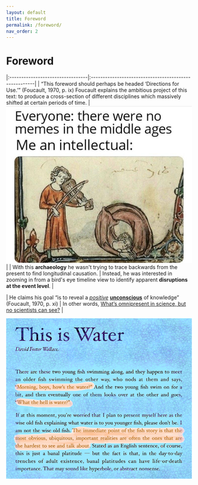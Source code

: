 ```yaml
---
layout: default
title: Foreword
permalink: /foreword/
nav_order: 2
---
```


# Foreword

|:---------------------------------|:------------------------------------------------------|
| “This foreword should perhaps  be headed ‘Directions for Use.’”  (Foucault, 1970, p. ix) Foucault explains the ambitious project of this text: to produce a cross-section of different disciplines which massively shifted at certain periods of time. | ![middle ages meme](../memes/middleages.jpg) |
| With this **archaeology** he wasn't trying to trace backwards from the present to find longitudinal causation. | Instead, he was interested in zooming in from a bird's eye timeline view to identify apparent **disruptions at the event level**. |

| He claims his goal “is to reveal a [*positive*](https://en.wikipedia.org/wiki/Symptom#Positive_and_negative) [**unconscious**](https://www.lacanonline.com/2017/04/whats-so-unconscious-about-the-unconscious/) of knowledge” (Foucault, 1970, p. xi) | In other words, [What’s omnipresent in science, but no scientists can see?](https://fs.blog/2012/04/david-foster-wallace-this-is-water) |

![what the hell is water?](../memes/thisiswater.png)